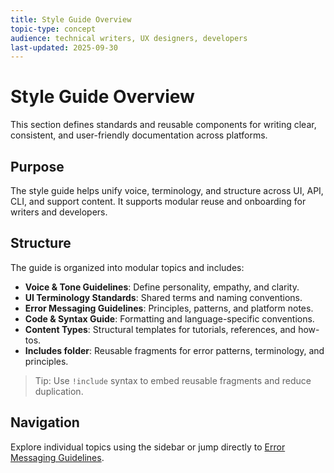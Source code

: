 ```yaml
---
title: Style Guide Overview
topic-type: concept
audience: technical writers, UX designers, developers
last-updated: 2025-09-30
---
```


# Style Guide Overview

This section defines standards and reusable components for writing clear, consistent, and user-friendly documentation across platforms.

## Purpose

The style guide helps unify voice, terminology, and structure across UI, API, CLI, and support content. It supports modular reuse and onboarding for writers and developers.

## Structure

The guide is organized into modular topics and includes:

- **Voice & Tone Guidelines**: Define personality, empathy, and clarity.
- **UI Terminology Standards**: Shared terms and naming conventions.
- **Error Messaging Guidelines**: Principles, patterns, and platform notes.
- **Code & Syntax Guide**: Formatting and language-specific conventions.
- **Content Types**: Structural templates for tutorials, references, and how-tos.
- **Includes folder**: Reusable fragments for error patterns, terminology, and principles.

> Tip: Use `!include` syntax to embed reusable fragments and reduce duplication.

## Navigation

Explore individual topics using the sidebar or jump directly to [Error Messaging Guidelines](error-messaging.md).
